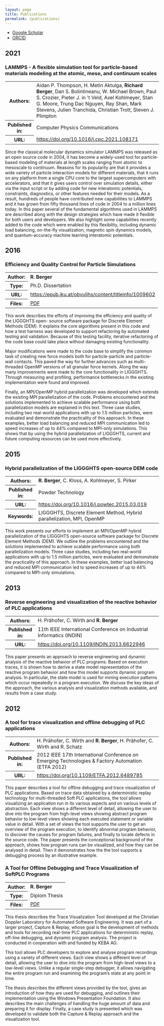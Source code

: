 ```yaml
---
layout: page
title: Publications
permalink: /publications/
---
```


* [Google Scholar](https://scholar.google.com/citations?user=hrDvB8AAAAAJ)
* [ORCID](https://orcid.org/0000-0002-3044-8266)

## 2021

<a name="lammps-paper"></a>

### LAMMPS - A flexible simulation tool for particle-based materials modeling at the atomic, meso, and continuum scales

<table>
<tr><th>Authors:</th><td>Aidan P. Thompson, H. Metin Aktulga, <b>Richard Berger</b>, Dan S. Bolintineanu, W. Michael Brown, Paul S. Crozier, Pieter J. in 't Veld, Axel Kohlmeyer, Stan G. Moore, Trung Dac Nguyen, Ray Shan, Mark Stevens, Julien Tranchida, Christian Trott, Steven J. Plimpton</td></tr>
<tr><th>Published in:</th><td>Computer Physics Communications</td></tr>
<tr><th>URL:</th><td><a href="https://doi.org/10.1016/j.cpc.2021.108171" target="_blank">https://doi.org/10.1016/j.cpc.2021.108171</a></td></tr>
</table>

Since the classical molecular dynamics simulator LAMMPS was released as an open
source code in 2004, it has become a widely-used tool for particle-based
modeling of materials at length scales ranging from atomic to mesoscale to
continuum. Reasons for its popularity are that it provides a wide variety of
particle interaction models for different materials, that it runs on any
platform from a single CPU core to the largest supercomputers with
accelerators, and that it gives users control over simulation details, either
via the input script or by adding code for new interatomic potentials,
constraints, diagnostics, or other features needed for their models. As a
result, hundreds of people have contributed new capabilities to LAMMPS and it
has grown from fifty thousand lines of code in 2004 to a million lines today.
In this paper several of the fundamental algorithms used in LAMMPS are
described along with the design strategies which have made it flexible for both
users and developers. We also highlight some capabilities recently added to the
code which were enabled by this flexibility, including dynamic load balancing,
on-the-fly visualization, magnetic spin dynamics models, and quantum-accuracy
machine learning interatomic potentials.

## 2016

<a name="dissertation"></a>
### Efficiency and Quality Control for Particle Simulations

<table>
<tr><th>Author:</th><td><b>R. Berger</b></td></tr>
<tr><th>Type:</th><td>Ph.D. Dissertation</td></tr>
<tr><th>URL:</th><td><a href="https://epub.jku.at/obvulihs/content/titleinfo/1009602" target="_blank">https://epub.jku.at/obvulihs/content/titleinfo/1009602</a></td></tr>
<tr><th>Files:</th><td><a href="/assets/files/phd_dissertation.pdf" target="_blank">PDF</a></td></tr>
</table>

This work describes the efforts of improving the efficiency and quality of the LIGGGHTS open-
source software package for Discrete Element Methods (DEM). It explains the core algorithms
present in this code and how a test harness was developed to support refactoring by automated
testing and validation. Because of this testing facility, iterative refactoring of the code base could
take place without damaging existing functionality.

Major modifications were made to the code base to simplify the common task of creating new
force models both for particle-particle and particle-wall contacts. This paved the way for further
advances such as multi-threaded OpenMP versions of all granular force kernels. Along the way
many improvements were made to the core functionality in LIGGGHTS. Through measuring
and profiling, performance bottlenecks in the existing implementation were found and improved.

Finally, an MPI/OpenMP hybrid parallelization was developed which extends the existing
MPI parallelization of the code. Problems encountered and the solutions implemented to achieve
scalable performance using both parallelization models are explained in this text. Three case
studies, including two real-world applications with up to 1.5 million particles, were evaluated
and demonstrate the practicality of this approach. In these examples, better load balancing
and reduced MPI communication led to speed increases of up to 44% compared to MPI-only
simulations. This shows that by using the hybrid parallelization of LIGGGHTS, current and
future computing resources can be used more effectively.


## 2015

### Hybrid parallelization of the LIGGGHTS open-source DEM code

<table>
<tr><th>Authors:</th><td><b>R. Berger</b>, C. Kloss, A. Kohlmeyer, S. Pirker</td></tr>
<tr><th>Published in:</th><td>Powder Technology</td></tr>
<tr><th>URL:</th><td><a href="https://doi.org/10.1016/j.powtec.2015.03.019" target="_blank">https://doi.org/10.1016/j.powtec.2015.03.019</a></td></tr>
<tr><th>Keywords:</th><td>LIGGGHTS, Discrete Element Method, Hybrid parallelization, MPI, OpenMP</td></tr>
</table>

This work presents our efforts to implement an MPI/OpenMP hybrid
parallelization of the LIGGGHTS open-source software package for Discrete
Element Methods (DEM). We outline the problems encountered and the solutions
implemented to achieve scalable performance using both parallelization models.
Three case studies, including two real-world applications with up to 1.5
million particles, were evaluated and demonstrate the practicality of this
approach. In these examples, better load balancing and reduced MPI
communication led to speed increases of up to 44% compared to MPI-only
simulations.

## 2013

### Reverse engineering and visualization of the reactive behavior of PLC applications

<table>
<tr><th>Authors:</th><td>H. Prähofer, C. Wirth and <b>R. Berger</b></td></tr>
<tr><th>Published in:</th><td>11th IEEE International Conference on Industrial Informatics (INDIN)</td></tr>
<tr><th>URL:</th><td><a href="https://doi.org/10.1109/INDIN.2013.6622946" target="_blank">https://doi.org/10.1109/INDIN.2013.6622946</a></td></tr>
</table>

This paper presents an approach to reverse engineering and dynamic analysis of
the reactive behavior of PLC programs. Based on execution traces, it is shown
how to derive a state model representation of the reactive program behavior and
how this model supports dynamic program analysis. In particular, the state
model is used for mining execution patterns which occur repeatedly in a program
execution. We discuss the key ideas of the approach, the various analysis and
visualization methods available, and results from a case study.

## 2012

### A tool for trace visualization and offline debugging of PLC applications

<table>
<tr><th>Authors:</th><td>H. Prähofer, C. Wirth and <b>R. Berger</b>, H. Prähofer, C. Wirth and R. Schatz</b></td></tr>
<tr><th>Published in:</th><td>2012 IEEE 17th International Conference on Emerging Technologies & Factory Automation (ETFA 2012)</td></tr>
<tr><th>URL:</th><td><a href="https://doi.org/10.1109/ETFA.2012.6489785" target="_blank">https://doi.org/10.1109/ETFA.2012.6489785</a></td></tr>
</table>

This paper describes a tool for offline debugging and trace visualization of
PLC applications. Based on trace data obtained by a deterministic replay
technology for multi-threaded Soft PLC applications, the tool allows
visualizing an application run in its various aspects and on various levels of
abstraction. Each view shows a different level of detail, allowing the user to
dive into the program from high-level views showing abstract program behavior
to low-level views showing each executed statement or variable value in detail.
With a set of views the tool supports the user to get an overview of the
program execution, to identify abnormal program behavior, to discover the
causes for program failures, and finally to locate defects in the source code.
The paper presents the conceptional background of the approach, shows how
program runs can be visualized, and how they can be analysed in detail. Then it
demonstrates how the the tool supports a debugging process by an illustrative
example.

<a name="diplom"></a>
### A Tool for Offline Debugging and Trace Visualization of SoftPLC Programs

<table>
<tr><th>Author:</th><td><b>R. Berger</b></td></tr>
<tr><th>Type:</th><td>Diplom Thesis</td></tr>
<tr><th>Files:</th><td><a href="/assets/files/diplom_thesis.pdf" target="_blank">PDF</a></td></tr>
</table>

This thesis describes the Trace Visualization Tool developed at the Christian Doppler Laboratory
for Automated Software Engineering. It was part of a larger project, Capture & Replay, whose
goal is the development of methods and tools for recording real-time PLC applications for
deterministic replay, off-line debugging, and dynamic program analysis. The project is conducted
in cooperation with and funded by KEBA AG.

This tool allows PLC developers to explore and analyse program recordings using a variety
of different views. Each view shows a different level of detail, allowing the user to dive into
the program from high-level views to a low-level views. Unlike a regular single-step debugger,
it allows navigating the entire program run and examining the program’s state at any point in
time.

The thesis describes the different views provided by the tool, gives an introduction of how
they are used for debugging, and outlines their implementation using the Windows Presentation
Foundation. It also describes the main challenges of handling the huge amount of data and
preparing it for display. Finally, a case study is presented which was developed to validate both
the Capture & Replay approach and the visualization tool.
